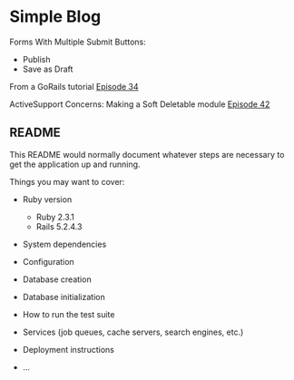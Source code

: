 # Simple Blog

Forms With Multiple Submit Buttons:

- Publish
- Save as Draft

From a GoRails tutorial [Episode 34](https://gorails.com/episodes/34)

ActiveSupport Concerns: Making a Soft Deletable module [Episode 42](https://gorails.com/episodes/42)


## README

This README would normally document whatever steps are necessary to get the
application up and running.

Things you may want to cover:

* Ruby version
  - Ruby 2.3.1
  - Rails 5.2.4.3


* System dependencies

* Configuration

* Database creation

* Database initialization

* How to run the test suite

* Services (job queues, cache servers, search engines, etc.)

* Deployment instructions

* ...
